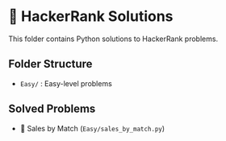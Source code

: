# 🧩 HackerRank Solutions

This folder contains Python solutions to HackerRank problems.

## Folder Structure
- `Easy/` : Easy-level problems

## Solved Problems
- 🧦 Sales by Match (`Easy/sales_by_match.py`)
